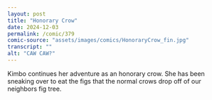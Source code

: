```yaml
---
layout: post
title: "Honorary Crow"
date: 2024-12-03
permalink: /comic/379
comic-source: "assets/images/comics/HonoraryCrow_fin.jpg"
transcript: ""
alt: "CAW CAW?"
---
```

Kimbo continues her adventure as an honorary crow. She has been sneaking over to eat the figs that the normal crows drop off of our neighbors fig tree. 
